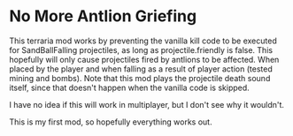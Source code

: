 # No More Antlion Griefing

This terraria mod works by preventing the vanilla kill code to be executed for SandBallFalling projectiles,
as long as projectile.friendly is false. This hopefully will only cause projectiles fired by antlions 
to be affected. When placed by the player and when falling as a result of player action (tested 
mining and bombs). Note that this mod plays the projectile death sound itself, since that doesn't happen
when the vanilla code is skipped.

I have no idea if this will work in multiplayer, but I don't see why it wouldn't.

This is my first mod, so hopefully everything works out.
